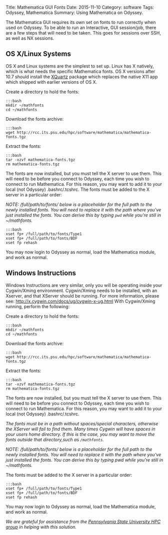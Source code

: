 Title: Mathematica GUI Fonts
Date: 2015-11-10
Category: software
Tags: Odyssey, Mathematica
Summary: Using Mathematica on Odyssey.

The Mathematica GUI requires its own set on fonts to run correctly when used on Odyssey. To be able to run an Interactive, GUI session/job, there are a few steps that will need to be taken. This goes for sessions over SSH, as well as NX sessions.

## OS X/Linux Systems

OS X and Linux systems are the simplest to set up. Linux has X natively, which is what needs the specific Mathematica fonts. OS X versions after 10.7 should install the [XQuartz](https://xquartz.macosforge.org/landing/) package which replaces the native X11 app which shipped with earlier versions of OS X. 

Create a directory to hold the fonts:

    :::bash
    mkdir ~/mathfonts
    cd ~/mathfonts

Download the fonts archive:

    :::bash
    wget http://rcc.its.psu.edu/hpc/software/mathematica/mathematica-fonts.tgz

Extract the fonts:

    :::bash
    tar -xzvf mathematica-fonts.tgz
    rm mathematica-fonts.tgz

The fonts are now installed, but you must tell the X server to use them. This will need to be before you connect to Odyssey, each time you wish to connect to run Mathematica. For this reason, you may want to add it to your local (not Odyssey) .bashrc/.tcshrc. The fonts must be added to the X server in a particular order:

*NOTE: /full/path/to/fonts/ below is a placeholder for the full path to the newly installed fonts. You will need to replace it with the path where you've just installed the fonts. You can derive this by typing `pwd` while you're still in ~/mathfonts.*

    :::bash
    xset fp+ /full/path/to/fonts/Type1
    xset fp+ /full/path/to/fonts/BDF
    xset fp rehash

You may now login to Odyssey as normal, load the Mathematica module, and work as normal.  


## Windows Instructions

Windows Instructions are very similar, only you will be operating inside your Cygwin/Xming environment. Cygwin/Xming needs to be installed, with an Xserver, and that XServer should be running. For more information, please see: http://x.cygwin.com/docs/ug/cygwin-x-ug.html With Cygwin/Xming running, perform the following: 


Create a directory to hold the fonts:

    :::bash
    mkdir ~/mathfonts
    cd ~/mathfonts

Download the fonts archive:

    :::bash
    wget http://rcc.its.psu.edu/hpc/software/mathematica/mathematica-fonts.tgz

Extract the fonts:

    :::bash
    tar -xzvf mathematica-fonts.tgz
    rm mathematica-fonts.tgz

The fonts are now installed, but you must tell the X server to use them. This will need to be before you connect to Odyssey, each time you wish to connect to run Mathematica. For this reason, you may want to add it to your local (not Odyssey) .bashrc/.tcshrc. 

*The fonts must be in a path without spaces/special characters, otherwise the XServer will fail to find them. Many times Cygwin will have spaces in your users home directory. If this is the case, you may want to move the fonts outside that directory,such as `/mathfonts`.*


*NOTE: /full/path/to/fonts/ below is a placeholder for the full path to the newly installed fonts. You will need to replace it with the path where you've just installed the fonts. You can derive this by typing _pwd_ while you're still in ~/mathfonts.* 

The fonts must be added to the X server in a particular order:

    :::bash
    xset fp+ /full/path/to/fonts/Type1
    xset fp+ /full/path/to/fonts/BDF
    xset fp rehash

You may now login to Odyssey as normal, load the Mathematica module, and work as normal. 

_We are grateful for assistance from the [Pennsylvania State University HPC group](http://rcc.its.psu.edu/hpc/) in helping with this solution._